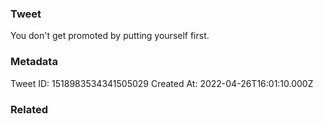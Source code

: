 ### Tweet
You don't get promoted by putting yourself first.

### Metadata
Tweet ID: 1518983534341505029
Created At: 2022-04-26T16:01:10.000Z

### Related

